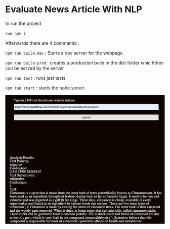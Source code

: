 # Evaluate News Article With NLP

to run the project

 `run npm i`

Afterwards there are 4 commands :

`npm run build-dev`  : Starts a dev server for the webpage

`npm run build-prod` : creates a production build in the dist folder whic hthen can be served by the server

`npm run test` : runs jest tests

`npm run start` : starts the node server

![](Capture.png)
